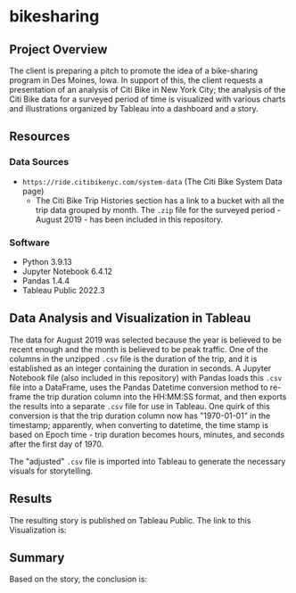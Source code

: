# bikesharing

## Project Overview
The client is preparing a pitch to promote the idea of a bike-sharing program in Des Moines, Iowa. In support of this, the client requests a presentation of an analysis of Citi Bike in New York City; the analysis of the Citi Bike data for a surveyed period of time is visualized with various charts and illustrations organized by Tableau into a dashboard and a story.

## Resources

### Data Sources

- `https://ride.citibikenyc.com/system-data` (The Citi Bike System Data page)
    - The Citi Bike Trip Histories section has a link to a bucket with all the trip data grouped by month. The `.zip` file for the surveyed period - August 2019 - has been included in this repository.

### Software

- Python 3.9.13
- Jupyter Notebook 6.4.12
- Pandas 1.4.4
- Tableau Public 2022.3

## Data Analysis and Visualization in Tableau
The data for August 2019 was selected because the year is believed to be recent enough and the month is believed to be peak traffic. One of the columns in the unzipped `.csv` file is the duration of the trip, and it is established as an integer containing the duration in seconds. A Jupyter Notebook file (also included in this repository) with Pandas loads this `.csv` file into a DataFrame, uses the Pandas Datetime conversion method to re-frame the trip duration column into the HH:MM:SS format, and then exports the results into a separate `.csv` file for use in Tableau. One quirk of this conversion is that the trip duration column now has "1970-01-01" in the timestamp; apparently, when converting to datetime, the time stamp is based on Epoch time - trip duration becomes hours, minutes, and seconds after the first day of 1970.

The "adjusted" `.csv` file is imported into Tableau to generate the necessary visuals for storytelling.

## Results
The resulting story is published on Tableau Public. The link to this Visualization is:

## Summary
Based on the story, the conclusion is: